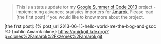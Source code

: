 > This is a status update for my [Google Summer of Code 2013] project -
> implementing advanced statistics importers for [Amarok]. Please read [the
> first post] if you would like to know more about the project.

[Google Summer of Code 2013]: https://www.google-melange.com/gsoc/homepage/google/gsoc2013
[Amarok]: https://amarok.kde.org
[the first post]: {% post_url 2013-06-15-hello-world-me-the-blog-and-gsoc %}
[public Amarok clone]: https://quickgit.kde.org/?p=clones%2Famarok%2Fkzemek%2Famarok.git
